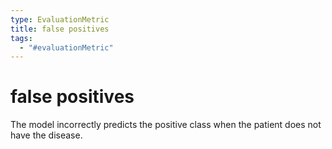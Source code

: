 ```yaml
---
type: EvaluationMetric
title: false positives
tags:
  - "#evaluationMetric"
---
```


# false positives

The model incorrectly predicts the positive class when the patient does not have the disease.

